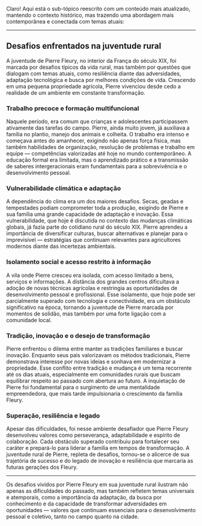 Claro! Aqui está o sub-tópico reescrito com um conteúdo mais atualizado, mantendo o contexto histórico, mas trazendo uma abordagem mais contemporânea e conectada com temas atuais:

---

## Desafios enfrentados na juventude rural

A juventude de Pierre Fleury, no interior da França do século XIX, foi marcada por desafios típicos da vida rural, mas também por questões que dialogam com temas atuais, como resiliência diante das adversidades, adaptação tecnológica e busca por melhores condições de vida. Crescendo em uma pequena propriedade agrícola, Pierre vivenciou desde cedo a realidade de um ambiente em constante transformação.

### Trabalho precoce e formação multifuncional

Naquele período, era comum que crianças e adolescentes participassem ativamente das tarefas do campo. Pierre, ainda muito jovem, já auxiliava a família no plantio, manejo dos animais e colheita. O trabalho era intenso e começava antes do amanhecer, exigindo não apenas força física, mas também habilidades de organização, resolução de problemas e trabalho em equipe — competências valorizadas até hoje no mundo contemporâneo. A educação formal era limitada, mas o aprendizado prático e a transmissão de saberes intergeracionais eram fundamentais para a sobrevivência e o desenvolvimento pessoal.

### Vulnerabilidade climática e adaptação

A dependência do clima era um dos maiores desafios. Secas, geadas e tempestades podiam comprometer toda a produção, exigindo de Pierre e sua família uma grande capacidade de adaptação e inovação. Essa vulnerabilidade, que hoje é discutida no contexto das mudanças climáticas globais, já fazia parte do cotidiano rural do século XIX. Pierre aprendeu a importância de diversificar culturas, buscar alternativas e planejar para o imprevisível — estratégias que continuam relevantes para agricultores modernos diante das incertezas ambientais.

### Isolamento social e acesso restrito à informação

A vila onde Pierre cresceu era isolada, com acesso limitado a bens, serviços e informações. A distância dos grandes centros dificultava a adoção de novas técnicas agrícolas e restringia as oportunidades de desenvolvimento pessoal e profissional. Esse isolamento, que hoje pode ser parcialmente superado com tecnologia e conectividade, era um obstáculo significativo na época, tornando a juventude de Pierre marcada por momentos de solidão, mas também por uma forte ligação com a comunidade local.

### Tradição, inovação e o desejo de transformação

Pierre enfrentou o dilema entre manter as tradições familiares e buscar inovação. Enquanto seus pais valorizavam os métodos tradicionais, Pierre demonstrava interesse por novas ideias e sonhava em modernizar a propriedade. Esse conflito entre tradição e mudança é um tema recorrente até os dias atuais, especialmente em comunidades rurais que buscam equilibrar respeito ao passado com abertura ao futuro. A inquietação de Pierre foi fundamental para o surgimento de uma mentalidade empreendedora, que mais tarde impulsionaria o crescimento da família Fleury.

### Superação, resiliência e legado

Apesar das dificuldades, foi nesse ambiente desafiador que Pierre Fleury desenvolveu valores como perseverança, adaptabilidade e espírito de colaboração. Cada obstáculo superado contribuiu para fortalecer seu caráter e prepará-lo para liderar a família em tempos de transformação. A juventude rural de Pierre, repleta de desafios, tornou-se o alicerce de sua trajetória de sucesso e do legado de inovação e resiliência que marcaria as futuras gerações dos Fleury.

---

Os desafios vividos por Pierre Fleury em sua juventude rural ilustram não apenas as dificuldades do passado, mas também refletem temas universais e atemporais, como a importância da adaptação, da busca por conhecimento e da capacidade de transformar adversidades em oportunidades — valores que continuam essenciais para o desenvolvimento pessoal e coletivo, tanto no campo quanto na cidade.